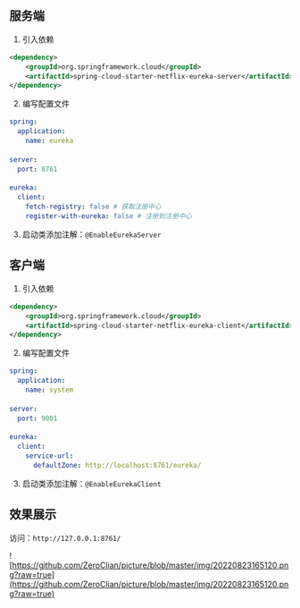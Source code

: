 ## 服务端
1. 引入依赖

```xml
<dependency>
    <groupId>org.springframework.cloud</groupId>
    <artifactId>spring-cloud-starter-netflix-eureka-server</artifactId>
</dependency>
```
2. 编写配置文件

```yml
spring:
  application:
    name: eureka

server:
  port: 8761

eureka:
  client:
    fetch-registry: false # 获取注册中心
    register-with-eureka: false # 注册到注册中心
```
3. 启动类添加注解：`@EnableEurekaServer`


## 客户端
1. 引入依赖

```xml
<dependency>
    <groupId>org.springframework.cloud</groupId>
    <artifactId>spring-cloud-starter-netflix-eureka-client</artifactId>
</dependency>
```
2. 编写配置文件

```yml
spring:
  application:
    name: system

server:
  port: 9001

eureka:
  client:
    service-url:
      defaultZone: http://localhost:8761/eureka/
```

3. 启动类添加注解：`@EnableEurekaClient`

## 效果展示
访问：`http://127.0.0.1:8761/`

![https://github.com/ZeroClian/picture/blob/master/img/20220823165120.png?raw=true](https://github.com/ZeroClian/picture/blob/master/img/20220823165120.png?raw=true)
